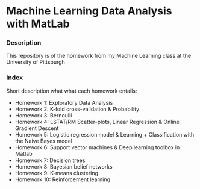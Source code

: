 # Machine Learning Data Analysis with MatLab

### Description
This repository is of the homework from my Machine Learning class at the University of Pittsburgh

### Index
Short description what what each homework entails:
* Homework 1: Exploratory Data Analysis
* Homework 2: K-fold cross-validation & Probability 
* Homework 3: Bernoulli 
* Homework 4: LSTAT/RM Scatter-plots, Linear Regression & Online Gradient Descent
* Homework 5: Logistic regression model & Learning + Classification with the Naive Bayes model
* Homework 6: Support vector machines & Deep learning toolbox in Matlab
* Homework 7: Decision trees 
* Homework 8: Bayesian belief networks
* Homework 9: K-means clustering
* Homework 10: Reinforcement learning 


